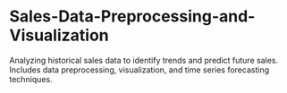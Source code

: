 # Sales-Data-Preprocessing-and-Visualization
Analyzing historical sales data to identify trends and predict future sales. Includes data preprocessing, visualization, and time series forecasting techniques.

